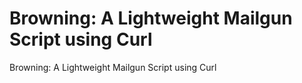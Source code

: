 Browning: A Lightweight Mailgun Script using Curl
=========================

Browning: A Lightweight Mailgun Script using Curl
